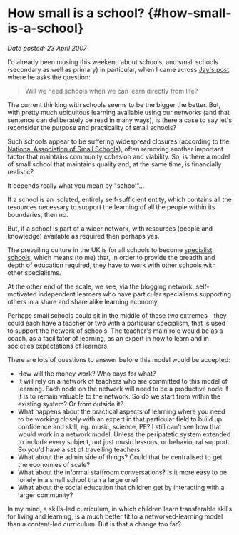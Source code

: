 # How small is a school? {#how-small-is-a-school}

_Date posted: 23 April 2007_

I'd already been musing this weekend about schools, and small schools (secondary as well as primary) in particular, when I came across [Jay's post](http://internettime.com/?p=840) where he asks the question:

> Will we need schools when we can learn directly from life?

The current thinking with schools seems to be the bigger the better. But, with pretty much ubiquitous learning available using our networks (and that sentence can deliberately be read in many ways), is there a case to say let's reconsider the purpose and practicality of small schools?

Such schools appear to be suffering widespread closures (according to the [National Association of Small Schools](http://www.smallschools.org.uk/)), often removing another important factor that maintains community cohesion and viability. So, is there a model of small school that maintains quality and, at the same time, is financially realistic?

It depends really what you mean by "school"...

If a school is an isolated, entirely self-sufficient entity, which contains all the resources necessary to support the learning of all the people within its boundaries, then no.

But, if a school is part of a wider network, with resources (people and knowledge) available as required then perhaps yes.

The prevailing culture in the UK is for all schools to become [specialist schools](http://www.specialistschools.org.uk/), which means (to me) that, in order to provide the breadth and depth of education required, they have to work with other schools with other specialisms.

At the other end of the scale, we see, via the blogging network, self-motivated independent learners who have particular specialisms supporting others in a share and share alike learning economy.

Perhaps small schools could sit in the middle of these two extremes - they could each have a teacher or two with a particular specialism, that is used to support the network of schools. The teacher's main role would be as a coach, as a facilitator of learning, as an expert in how to learn and in societies expectations of learners.

There are lots of questions to answer before this model would be accepted:

*   How will the money work? Who pays for what?
*   It will rely on a network of teachers who are committed to this model of learning. Each node on the network will need to be a productive node if it is to remain valuable to the network. So do we start from within the existing system? Or from outside it?
*   What happens about the practical aspects of learning where you need to be working closely with an expert in that particular field to build up confidence and skill, eg. music, science, PE? I still can't see how that would work in a network model. Unless the peripatetic system extended to include every subject, not just music lessons, or behavioural support. So you'd have a set of travelling teachers.
*   What about the admin side of things? Could that be centralised to get the economies of scale?
*   What about the informal staffroom conversations? Is it more easy to be lonely in a small school than a large one?
*   What about the social education that children get by interacting with a larger community?

In my mind, a skills-led curriculum, in which children learn transferable skills for living and learning, is a much better fit to a networked-learning model than a content-led curriculum. But is that a change too far?